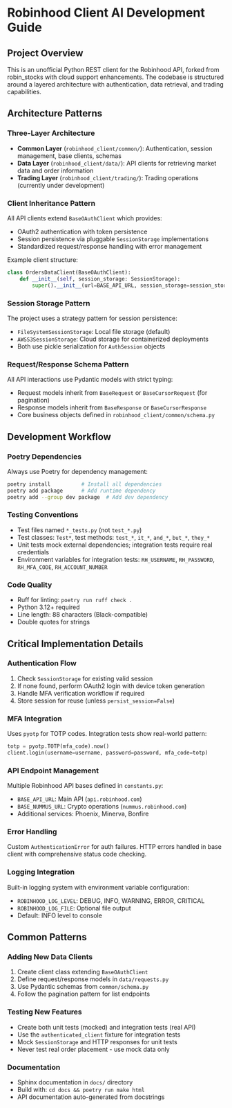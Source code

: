 # Robinhood Client AI Development Guide

## Project Overview
This is an unofficial Python REST client for the Robinhood API, forked from robin_stocks with cloud support enhancements. The codebase is structured around a layered architecture with authentication, data retrieval, and trading capabilities.

## Architecture Patterns

### Three-Layer Architecture
- **Common Layer** (`robinhood_client/common/`): Authentication, session management, base clients, schemas
- **Data Layer** (`robinhood_client/data/`): API clients for retrieving market data and order information
- **Trading Layer** (`robinhood_client/trading/`): Trading operations (currently under development)

### Client Inheritance Pattern
All API clients extend `BaseOAuthClient` which provides:
- OAuth2 authentication with token persistence
- Session persistence via pluggable `SessionStorage` implementations
- Standardized request/response handling with error management

Example client structure:
```python
class OrdersDataClient(BaseOAuthClient):
    def __init__(self, session_storage: SessionStorage):
        super().__init__(url=BASE_API_URL, session_storage=session_storage)
```

### Session Storage Pattern
The project uses a strategy pattern for session persistence:
- `FileSystemSessionStorage`: Local file storage (default)
- `AWSS3SessionStorage`: Cloud storage for containerized deployments
- Both use pickle serialization for `AuthSession` objects

### Request/Response Schema Pattern
All API interactions use Pydantic models with strict typing:
- Request models inherit from `BaseRequest` or `BaseCursorRequest` (for pagination)
- Response models inherit from `BaseResponse` or `BaseCursorResponse`
- Core business objects defined in `robinhood_client/common/schema.py`

## Development Workflow

### Poetry Dependencies
Always use Poetry for dependency management:
```bash
poetry install          # Install all dependencies
poetry add package      # Add runtime dependency
poetry add --group dev package  # Add dev dependency
```

### Testing Conventions
- Test files named `*_tests.py` (not `test_*.py`)
- Test classes: `Test*`, test methods: `test_*`, `it_*`, `and_*`, `but_*`, `they_*`
- Unit tests mock external dependencies; integration tests require real credentials
- Environment variables for integration tests: `RH_USERNAME`, `RH_PASSWORD`, `RH_MFA_CODE`, `RH_ACCOUNT_NUMBER`

### Code Quality
- Ruff for linting: `poetry run ruff check .`
- Python 3.12+ required
- Line length: 88 characters (Black-compatible)
- Double quotes for strings

## Critical Implementation Details

### Authentication Flow
1. Check `SessionStorage` for existing valid session
2. If none found, perform OAuth2 login with device token generation
3. Handle MFA verification workflow if required
4. Store session for reuse (unless `persist_session=False`)

### MFA Integration
Uses `pyotp` for TOTP codes. Integration tests show real-world pattern:
```python
totp = pyotp.TOTP(mfa_code).now()
client.login(username=username, password=password, mfa_code=totp)
```

### API Endpoint Management
Multiple Robinhood API bases defined in `constants.py`:
- `BASE_API_URL`: Main API (`api.robinhood.com`)
- `BASE_NUMMUS_URL`: Crypto operations (`nummus.robinhood.com`)
- Additional services: Phoenix, Minerva, Bonfire

### Error Handling
Custom `AuthenticationError` for auth failures. HTTP errors handled in base client with comprehensive status code checking.

### Logging Integration
Built-in logging system with environment variable configuration:
- `ROBINHOOD_LOG_LEVEL`: DEBUG, INFO, WARNING, ERROR, CRITICAL
- `ROBINHOOD_LOG_FILE`: Optional file output
- Default: INFO level to console

## Common Patterns

### Adding New Data Clients
1. Create client class extending `BaseOAuthClient`
2. Define request/response models in `data/requests.py`
3. Use Pydantic schemas from `common/schema.py`
4. Follow the pagination pattern for list endpoints

### Testing New Features
- Create both unit tests (mocked) and integration tests (real API)
- Use the `authenticated_client` fixture for integration tests
- Mock `SessionStorage` and HTTP responses for unit tests
- Never test real order placement - use mock data only

### Documentation
- Sphinx documentation in `docs/` directory
- Build with: `cd docs && poetry run make html`
- API documentation auto-generated from docstrings
